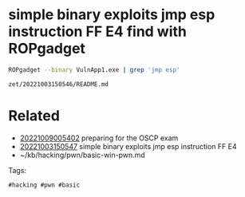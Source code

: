 # simple binary exploits jmp esp instruction FF E4 find with ROPgadget
```bash
ROPgadget --binary VulnApp1.exe | grep 'jmp esp'
```

` zet/20221003150546/README.md `

# Related

- [20221009005402](/zet/20221009005402/README.md) preparing for the OSCP exam
- [20221003150547](/zet/20221003150547/README.md) simple binary exploits jmp esp instruction FF E4
- ~/kb/hacking/pwn/basic-win-pwn.md

Tags:

    #hacking #pwn #basic 
